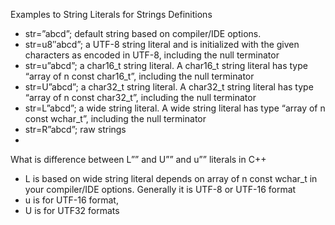 Examples to String Literals for Strings Definitions

- str=”abcd”; default string based on compiler/IDE options.
- str=u8″abcd”; a UTF-8 string literal and is initialized with the given characters as encoded in UTF-8, including the null terminator
- str=u”abcd”; a char16_t string literal. A char16_t string literal has type “array of n const char16_t”, including the null terminator
- str=U”abcd”; a char32_t string literal. A char32_t string literal has type “array of n const char32_t”, including the null terminator
- str=L”abcd”; a wide string literal. A wide string literal has type “array of n const wchar_t”, including the null terminator
- str=R”abcd”; raw strings
- 
What is difference between L”” and U”” and u”” literals in C++

- L is based on wide string literal depends on array of n const wchar_t in your compiler/IDE options. Generally it is UTF-8 or UTF-16 format
- u is for UTF-16 format,
- U is for UTF32 formats
